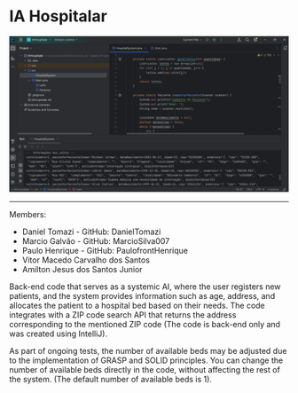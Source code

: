 # IA Hospitalar
![Imagem demonstrando a execução do código](https://github.com/DanielTomazi/IAHospitalar/blob/main/demo-ia-cod.png)
*********
Members:

- Daniel Tomazi - GitHub: DanielTomazi
- Marcio Galvão - GitHub: MarcioSilva007
- Paulo Henrique - GitHub: PaulofrontHenrique
- Vitor Macedo Carvalho dos Santos
- Amilton Jesus dos Santos Junior

Back-end code that serves as a systemic AI, where the user registers new patients, and the system provides information such as age, address, and allocates the patient to a hospital bed based on their needs. The code integrates with a ZIP code search API that returns the address corresponding to the mentioned ZIP code (The code is back-end only and was created using IntelliJ).

As part of ongoing tests, the number of available beds may be adjusted due to the implementation of GRASP and SOLID principles. You can change the number of available beds directly in the code, without affecting the rest of the system. (The default number of available beds is 1).

